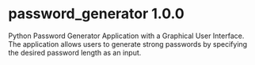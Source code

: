 # password_generator 1.0.0
Python Password Generator Application with a Graphical User Interface. 
The application allows users to generate strong passwords by specifying the desired password length as an input.
